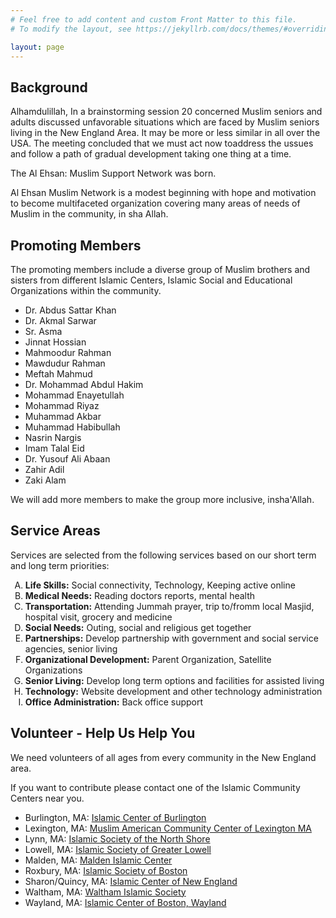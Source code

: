 ```yaml
---
# Feel free to add content and custom Front Matter to this file.
# To modify the layout, see https://jekyllrb.com/docs/themes/#overriding-theme-defaults

layout: page
---
```


## Background
Alhamdulillah, In a brainstorming session 20 concerned Muslim seniors and  adults discussed  unfavorable situations which are faced by Muslim seniors living  in the New England Area. It may be more or less similar in all over the USA. The meeting concluded that we must act now toaddress the ussues  and follow a path of gradual development taking one thing at a time.

The Al Ehsan: Muslim Support Network was born.

Al Ehsan Muslim Network is a modest beginning with hope and motivation to become multifaceted organization covering many areas of needs of Muslim in the community, in sha Allah.

## Promoting Members
The promoting members include a diverse group of Muslim brothers and sisters from different Islamic Centers, Islamic Social and Educational Organizations within the community.

- Dr. Abdus Sattar Khan
- Dr. Akmal Sarwar
- Sr. Asma
- Jinnat Hossian
- Mahmoodur Rahman
- Mawdudur Rahman
- Meftah Mahmud
- Dr. Mohammad Abdul Hakim
- Mohammad Enayetullah
- Mohammad Riyaz
- Muhammad Akbar
- Muhammad Habibullah
- Nasrin Nargis
- Imam Talal Eid
- Dr. Yusouf Ali Abaan
- Zahir Adil
- Zaki Alam

We will add more members to make the group more inclusive, insha'Allah.

## Service Areas
Services are selected from the following services based on our short term and long term priorities:

<ol type="A">
    <li><b>Life Skills:</b> Social connectivity, Technology, Keeping active online</li>
    <li><b>Medical Needs:</b> Reading doctors reports, mental health</li>
    <li><b>Transportation:</b> Attending Jummah prayer, trip to/fromm local Masjid, hospital visit, grocery and medicine</li>
    <li><b>Social Needs:</b> Outing, social and religious get together</li>
    <li><b>Partnerships:</b> Develop partnership with government and social service agencies, senior living</li>
    <li><b>Organizational Development:</b> Parent Organization, Satellite Organizations</li>
    <li><b>Senior Living:</b> Develop long term options and facilities for assisted living</li>
    <li><b>Technology:</b> Website development and other technology administration</li>
    <li><b>Office Administration:</b> Back office support</li>
</ol>

## Volunteer - Help Us Help You
We need volunteers of all ages from every community in the New England area.

If you want to contribute please contact one of the Islamic Community Centers near you.

- Burlington, MA: [Islamic Center of Burlington](https://icburlington.org/contact/)
- Lexington, MA: [Muslim American Community Center of Lexington MA](https://www.macclm.info/contact)
- Lynn, MA: [Islamic Society of the North Shore](https://isnslynn.org/#)
- Lowell, MA: [Islamic Society of Greater Lowell](https://www.isgl.org/isgl-contact-info-directions/)
- Malden, MA: [Malden Islamic Center](https://maldenislamiccenter.com/contact-us/)
- Roxbury, MA: [Islamic Society of Boston](https://isbcc.org/contact-us/)
- Sharon/Quincy, MA: [Islamic Center of New England](https://icne.net/)
- Waltham, MA: [Waltham Islamic Society](http://walthamislamicsociety.org/contact.php)
- Wayland, MA: [Islamic Center of Boston, Wayland](https://icbwayland.org/contact.html)
